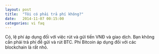 ```yaml
---
layout: post
title:  "Tôi có phải trả phí không?"
date:   2014-11-07 00:15:00
categories: vi faq
---
```


Có, lệ phí áp dụng đối với việc rút và gửi tiền VNĐ và giao dịch. Bạn không cần phải trả phí để gửi và rút BTC. Phí Bitcoin áp dụng đối với các blockchain là rất nhỏ.
